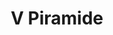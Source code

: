 ---
title: V Piramide

mediaPath: /videos/p_10_tha1314-1080p.mp4
mediaPosition:  [296412.6487352082,4633500.714295922,132.22797250200384]
mediaRotation:  [0.7062976093082939,0.16812629423762127,0.15924065630082582,0.6689690946913734]
mediaScale: 1
cameraFOV: 37.5

cameraPosition:  [296414.26832185406,4633497.50512106,132.03268860315728]
cameraTarget:  [296412.1718176197,4633501.6592975,132.2854774995605]
# Pair of camera points and targets: [final point], ... , [entrance point]
cameraPath: [
    [[],[]]
]

animationEntry: 
---